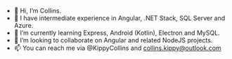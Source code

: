 - 👋 Hi, I’m Collins.
- 👀 I have intermediate experience in Angular, .NET Stack, SQL Server and Azure.
- 🌱 I’m currently learning Express, Android (Kotlin), Electron and MySQL.
- 💞️ I’m looking to collaborate on Angular and related NodeJS projects.
- 📫 You can reach me via @KippyCollins and collins.kippy@outlook.com

<!---
CollinsKippy/CollinsKippy is a ✨ special ✨ repository because its `README.md` (this file) appears on your GitHub profile.
You can click the Preview link to take a look at your changes.
--->
